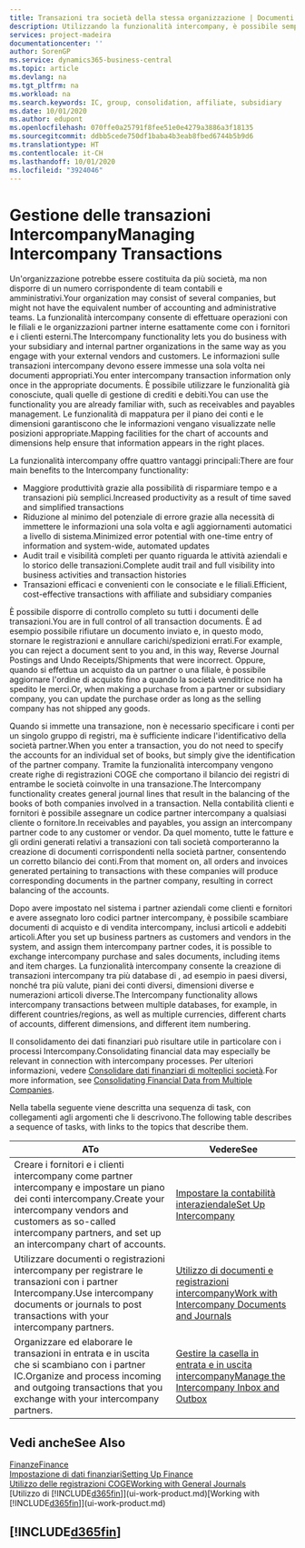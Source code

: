 ```yaml
---
title: Transazioni tra società della stessa organizzazione | Documenti Microsoft
description: Utilizzando la funzionalità intercompany, è possibile semplificare i processi aziendali e le transazioni tra società all'interno della stessa organizzazione.
services: project-madeira
documentationcenter: ''
author: SorenGP
ms.service: dynamics365-business-central
ms.topic: article
ms.devlang: na
ms.tgt_pltfrm: na
ms.workload: na
ms.search.keywords: IC, group, consolidation, affiliate, subsidiary
ms.date: 10/01/2020
ms.author: edupont
ms.openlocfilehash: 070ffe0a25791f8fee51e0e4279a3886a3f18135
ms.sourcegitcommit: ddbb5cede750df1baba4b3eab8fbed6744b5b9d6
ms.translationtype: HT
ms.contentlocale: it-CH
ms.lasthandoff: 10/01/2020
ms.locfileid: "3924046"
---
```

# <a name="managing-intercompany-transactions"></a><span data-ttu-id="fadeb-103">Gestione delle transazioni Intercompany</span><span class="sxs-lookup"><span data-stu-id="fadeb-103">Managing Intercompany Transactions</span></span>
<span data-ttu-id="fadeb-104">Un'organizzazione potrebbe essere costituita da più società, ma non disporre di un numero corrispondente di team contabili e amministrativi.</span><span class="sxs-lookup"><span data-stu-id="fadeb-104">Your organization may consist of several companies, but might not have the equivalent number of accounting and administrative teams.</span></span> <span data-ttu-id="fadeb-105">La funzionalità intercompany consente di effettuare operazioni con le filiali e le organizzazioni partner interne esattamente come con i fornitori e i clienti esterni.</span><span class="sxs-lookup"><span data-stu-id="fadeb-105">The Intercompany functionality lets you do business with your subsidiary and internal partner organizations in the same way as you engage with your external vendors and customers.</span></span> <span data-ttu-id="fadeb-106">Le informazioni sulle transazioni intercompany devono essere immesse una sola volta nei documenti appropriati.</span><span class="sxs-lookup"><span data-stu-id="fadeb-106">You enter intercompany transaction information only once in the appropriate documents.</span></span> <span data-ttu-id="fadeb-107">È possibile utilizzare le funzionalità già conosciute, quali quelle di gestione di crediti e debiti.</span><span class="sxs-lookup"><span data-stu-id="fadeb-107">You can use the functionality you are already familiar with, such as receivables and payables management.</span></span> <span data-ttu-id="fadeb-108">Le funzionalità di mappatura per il piano dei conti e le dimensioni garantiscono che le informazioni vengano visualizzate nelle posizioni appropriate.</span><span class="sxs-lookup"><span data-stu-id="fadeb-108">Mapping facilities for the chart of accounts and dimensions help ensure that information appears in the right places.</span></span>  

<span data-ttu-id="fadeb-109">La funzionalità intercompany offre quattro vantaggi principali:</span><span class="sxs-lookup"><span data-stu-id="fadeb-109">There are four main benefits to the Intercompany functionality:</span></span>  

- <span data-ttu-id="fadeb-110">Maggiore produttività grazie alla possibilità di risparmiare tempo e a transazioni più semplici.</span><span class="sxs-lookup"><span data-stu-id="fadeb-110">Increased productivity as a result of time saved and simplified transactions</span></span>  
- <span data-ttu-id="fadeb-111">Riduzione al minimo del potenziale di errore grazie alla necessità di immettere le informazioni una sola volta e agli aggiornamenti automatici a livello di sistema.</span><span class="sxs-lookup"><span data-stu-id="fadeb-111">Minimized error potential with one-time entry of information and system-wide, automated updates</span></span>  
- <span data-ttu-id="fadeb-112">Audit trail e visibilità completi per quanto riguarda le attività aziendali e lo storico delle transazioni.</span><span class="sxs-lookup"><span data-stu-id="fadeb-112">Complete audit trail and full visibility into business activities and transaction histories</span></span>  
- <span data-ttu-id="fadeb-113">Transazioni efficaci e convenienti con le consociate e le filiali.</span><span class="sxs-lookup"><span data-stu-id="fadeb-113">Efficient, cost-effective transactions with affiliate and subsidiary companies</span></span>  

<span data-ttu-id="fadeb-114">È possibile disporre di controllo completo su tutti i documenti delle transazioni.</span><span class="sxs-lookup"><span data-stu-id="fadeb-114">You are in full control of all transaction documents.</span></span> <span data-ttu-id="fadeb-115">È ad esempio possibile rifiutare un documento inviato e, in questo modo, stornare le registrazioni e annullare carichi/spedizioni errati.</span><span class="sxs-lookup"><span data-stu-id="fadeb-115">For example, you can reject a document sent to you and, in this way, Reverse Journal Postings and Undo Receipts/Shipments that were incorrect.</span></span> <span data-ttu-id="fadeb-116">Oppure, quando si effettua un acquisto da un partner o una filiale, è possibile aggiornare l'ordine di acquisto fino a quando la società venditrice non ha spedito le merci.</span><span class="sxs-lookup"><span data-stu-id="fadeb-116">Or, when making a purchase from a partner or subsidiary company, you can update the purchase order as long as the selling company has not shipped any goods.</span></span>  

<span data-ttu-id="fadeb-117">Quando si immette una transazione, non è necessario specificare i conti per un singolo gruppo di registri, ma è sufficiente indicare l'identificativo della società partner.</span><span class="sxs-lookup"><span data-stu-id="fadeb-117">When you enter a transaction, you do not need to specify the accounts for an individual set of books, but simply give the identification of the partner company.</span></span> <span data-ttu-id="fadeb-118">Tramite la funzionalità intercompany vengono create righe di registrazioni COGE che comportano il bilancio dei registri di entrambe le società coinvolte in una transazione.</span><span class="sxs-lookup"><span data-stu-id="fadeb-118">The Intercompany functionality creates general journal lines that result in the balancing of the books of both companies involved in a transaction.</span></span> <span data-ttu-id="fadeb-119">Nella contabilità clienti e fornitori è possibile assegnare un codice partner intercompany a qualsiasi cliente o fornitore.</span><span class="sxs-lookup"><span data-stu-id="fadeb-119">In receivables and payables, you assign an intercompany partner code to any customer or vendor.</span></span> <span data-ttu-id="fadeb-120">Da quel momento, tutte le fatture e gli ordini generati relativi a transazioni con tali società comporteranno la creazione di documenti corrispondenti nella società partner, consentendo un corretto bilancio dei conti.</span><span class="sxs-lookup"><span data-stu-id="fadeb-120">From that moment on, all orders and invoices generated pertaining to transactions with these companies will produce corresponding documents in the partner company, resulting in correct balancing of the accounts.</span></span>  

 <span data-ttu-id="fadeb-121">Dopo avere impostato nel sistema i partner aziendali come clienti e fornitori e avere assegnato loro codici partner intercompany, è possibile scambiare documenti di acquisto e di vendita intercompany, inclusi articoli e addebiti articoli.</span><span class="sxs-lookup"><span data-stu-id="fadeb-121">After you set up business partners as customers and vendors in the system, and assign them intercompany partner codes, it is possible to exchange intercompany purchase and sales documents, including items and item charges.</span></span> <span data-ttu-id="fadeb-122">La funzionalità intercompany consente la creazione di transazioni intercompany tra più database di , ad esempio in paesi diversi, nonché tra più valute, piani dei conti diversi, dimensioni diverse e numerazioni articoli diverse.</span><span class="sxs-lookup"><span data-stu-id="fadeb-122">The Intercompany functionality allows intercompany transactions between multiple databases, for example, in different countries/regions, as well as multiple currencies, different charts of accounts, different dimensions, and different item numbering.</span></span>  

<span data-ttu-id="fadeb-123">Il consolidamento dei dati finanziari può risultare utile in particolare con i processi Intercompany.</span><span class="sxs-lookup"><span data-stu-id="fadeb-123">Consolidating financial data may especially be relevant in connection with intercompany processes.</span></span> <span data-ttu-id="fadeb-124">Per ulteriori informazioni, vedere [Consolidare dati finanziari di molteplici società](finance-consolidated-company-reporting.md).</span><span class="sxs-lookup"><span data-stu-id="fadeb-124">For more information, see [Consolidating Financial Data from Multiple Companies](finance-consolidated-company-reporting.md).</span></span>

<span data-ttu-id="fadeb-125">Nella tabella seguente viene descritta una sequenza di task, con collegamenti agli argomenti che li descrivono.</span><span class="sxs-lookup"><span data-stu-id="fadeb-125">The following table describes a sequence of tasks, with links to the topics that describe them.</span></span>

 |<span data-ttu-id="fadeb-126">A</span><span class="sxs-lookup"><span data-stu-id="fadeb-126">To</span></span> |<span data-ttu-id="fadeb-127">Vedere</span><span class="sxs-lookup"><span data-stu-id="fadeb-127">See</span></span>|
 |---|---|
 |<span data-ttu-id="fadeb-128">Creare i fornitori e i clienti intercompany come partner intercompany e impostare un piano dei conti intercompany.</span><span class="sxs-lookup"><span data-stu-id="fadeb-128">Create your intercompany vendors and customers as so-called intercompany partners, and set up an intercompany chart of accounts.</span></span>|[<span data-ttu-id="fadeb-129">Impostare la contabilità interaziendale</span><span class="sxs-lookup"><span data-stu-id="fadeb-129">Set Up Intercompany</span></span>](intercompany-how-setup.md)|
 |<span data-ttu-id="fadeb-130">Utilizzare documenti o registrazioni intercompany per registrare le transazioni con i partner Intercompany.</span><span class="sxs-lookup"><span data-stu-id="fadeb-130">Use intercompany documents or journals to post transactions with your intercompany partners.</span></span>|[<span data-ttu-id="fadeb-131">Utilizzo di documenti e registrazioni intercompany</span><span class="sxs-lookup"><span data-stu-id="fadeb-131">Work with Intercompany Documents and Journals</span></span>](intercompany-how-work-documents-journals.md)|
 |<span data-ttu-id="fadeb-132">Organizzare ed elaborare le transazioni in entrata e in uscita che si scambiano con i partner IC.</span><span class="sxs-lookup"><span data-stu-id="fadeb-132">Organize and process incoming and outgoing transactions that you exchange with your intercompany partners.</span></span>|[<span data-ttu-id="fadeb-133">Gestire la casella in entrata e in uscita intercompany</span><span class="sxs-lookup"><span data-stu-id="fadeb-133">Manage the Intercompany Inbox and Outbox</span></span>](intercompany-how-manage-intercompany-inbox.md)|

## <a name="see-also"></a><span data-ttu-id="fadeb-134">Vedi anche</span><span class="sxs-lookup"><span data-stu-id="fadeb-134">See Also</span></span>
[<span data-ttu-id="fadeb-135">Finanze</span><span class="sxs-lookup"><span data-stu-id="fadeb-135">Finance</span></span>](finance.md)  
[<span data-ttu-id="fadeb-136">Impostazione di dati finanziari</span><span class="sxs-lookup"><span data-stu-id="fadeb-136">Setting Up Finance</span></span>](finance-setup-finance.md)  
[<span data-ttu-id="fadeb-137">Utilizzo delle registrazioni COGE</span><span class="sxs-lookup"><span data-stu-id="fadeb-137">Working with General Journals</span></span>](ui-work-general-journals.md)  
<span data-ttu-id="fadeb-138">[Utilizzo di [!INCLUDE[d365fin](includes/d365fin_md.md)]](ui-work-product.md)</span><span class="sxs-lookup"><span data-stu-id="fadeb-138">[Working with [!INCLUDE[d365fin](includes/d365fin_md.md)]](ui-work-product.md)</span></span>

## [!INCLUDE[d365fin](includes/free_trial_md.md)]  
